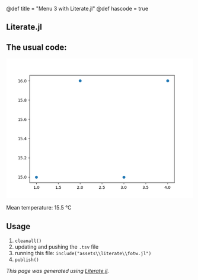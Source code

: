 @def title = "Menu 3 with Literate.jl"
@def hascode = true

## Literate.jl

## The usual code:

![the plot2](/assets/literate/plot_lit.png)

Mean temperature: 15.5 °C

## Usage

1. `cleanall()`
2. updating and pushing the `.tsv` file
3. running this file: `include("assets\\literate\\fotw.jl")`
8. `publish()`

*This page was generated using [Literate.jl](https://github.com/fredrikekre/Literate.jl).*

